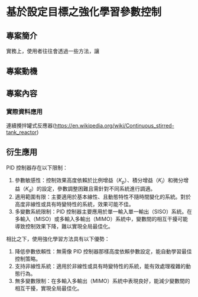 # 基於設定目標之強化學習參數控制

## 專案簡介
實務上，使用者往往會透過一些方法，讓
## 專案動機

## 專案內容

### 實際資料應用
連續攪拌罐式反應器(https://en.wikipedia.org/wiki/Continuous_stirred-tank_reactor)
## 衍生應用

PID 控制器存在以下限制：
1. 參數敏感性：控制效果高度依賴於比例增益（$K_p$）、積分增益（$K_i$）和微分增益（$K_d$）的設定，參數調整困難且需針對不同系統進行調適。
2. 適用範圍有限：主要適用於基本線性、且動態特性不隨時間變化的系統。對於高度非線性或具有時變特性的系統，效果可能不佳。
3. 多變數系統限制：PID 控制器主要應用於單一輸入單一輸出（SISO）系統。在多輸入（MISO）或多輸入多輸出（MIMO）系統中，變數間的相互干擾可能導致控制效果下降，難以實現全局最佳化。

相比之下，使用強化學習方法具有以下優勢：
1.	降低參數依賴性：無需像 PID 控制器那樣高度依賴參數設定，能自動學習最佳控制策略。
2.	支持非線性系統：適用於非線性或具有時變特性的系統，能有效處理複雜的動態行為。
3.	無多變數限制：在多輸入多輸出（MIMO）系統中表現良好，能減少變數間的相互干擾，實現全局最佳化。